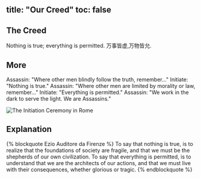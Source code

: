 title: "Our Creed"
toc: false
---

## The Creed

Nothing is true; everything is permitted.
万事皆虚,万物皆允.

## More

Assassin: "Where other men blindly follow the truth, remember..."
Initiate: "Nothing is true."
Assassin: "Where other men are limited by morality or law, remember..."
Initiate: "Everything is permitted."
Assassin: "We work in the dark to serve the light. We are Assassins."

![The Initiation Ceremony in Rome][1]

## Explanation

{% blockquote Ezio Auditore da Firenze %}
To say that nothing is true, is to realize that the foundations of society are fragile, and that we must be the shepherds of our own civilization. To say that everything is permitted, is to understand that we are the architects of our actions, and that we must live with their consequences, whether glorious or tragic.
{% endblockquote %}

[1]: /img/Initiation_Rome.jpg "The Initiation Ceremony in Rome"
